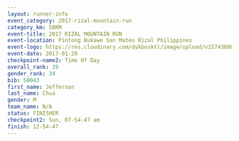 ```yaml
---
layout: runner-info 
event_category: 2017-rizal-mountain-run 
category_km: 50KM 
event-title: 2017 RIZAL MOUNTAIN RUN 
event-location: Pintong Bukawe San Mateo Rizal Philippines 
event-logo: https://res.cloudinary.com/dykbosktl/image/upload/v1574388626/Logo/Logo_wpfrkk.jpg 
event-date: 2017-01-29 
checkpoint-name2: Time Of Day 
overall_rank: 39
gender_rank: 34
bib: 50043
first_name: Jefferson
last_name: Chua
gender: M
team_name: N/A
status: FINISHER
checkpoint2: Sun, 07-54-47 am
finish: 12-54-47
---
```

